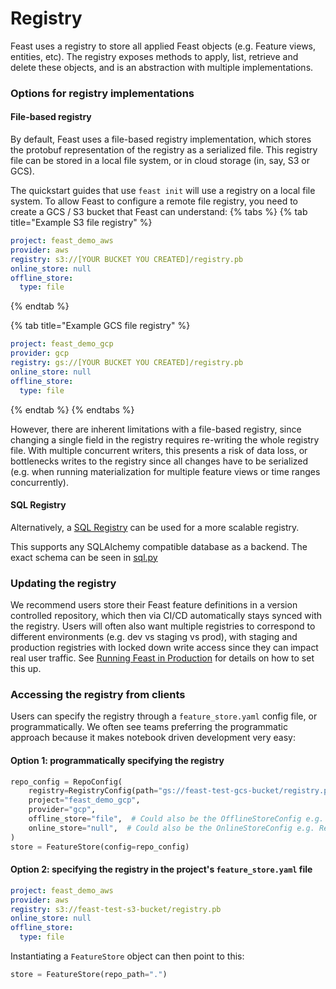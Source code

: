 # Registry

Feast uses a registry to store all applied Feast objects (e.g. Feature views, entities, etc). The registry exposes 
methods to apply, list, retrieve and delete these objects, and is an abstraction with multiple implementations.

### Options for registry implementations

#### File-based registry
By default, Feast uses a file-based registry implementation, which stores the protobuf representation of the registry as 
a serialized file. This registry file can be stored in a local file system, or in cloud storage (in, say, S3 or GCS). 

The quickstart guides that use `feast init` will use a registry on a local file system. To allow Feast to configure 
a remote file registry, you need to create a GCS / S3 bucket that Feast can understand:
{% tabs %}
{% tab title="Example S3 file registry" %}
```yaml
project: feast_demo_aws
provider: aws
registry: s3://[YOUR BUCKET YOU CREATED]/registry.pb
online_store: null
offline_store:
  type: file
```
{% endtab %}

{% tab title="Example GCS file registry" %}
```yaml
project: feast_demo_gcp
provider: gcp
registry: gs://[YOUR BUCKET YOU CREATED]/registry.pb
online_store: null
offline_store:
  type: file
```
{% endtab %}
{% endtabs %}

However, there are inherent limitations with a file-based registry, since changing a single field in the registry 
requires re-writing the whole registry file. With multiple concurrent writers, this presents a risk of data loss, or 
bottlenecks writes to the registry since all changes have to be serialized (e.g. when running materialization for 
multiple feature views or time ranges concurrently).

#### SQL Registry
Alternatively, a [SQL Registry](../../tutorials/using-scalable-registry.md) can be used for a more scalable registry.

This supports any SQLAlchemy compatible database as a backend. The exact schema can be seen in [sql.py](https://github.com/feast-dev/feast/blob/master/sdk/python/feast/infra/registry/sql.py)

### Updating the registry

We recommend users store their Feast feature definitions in a version controlled repository, which then via CI/CD 
automatically stays synced with the registry. Users will often also want multiple registries to correspond to 
different environments (e.g. dev vs staging vs prod), with staging and production registries with locked down write 
access since they can impact real user traffic. See [Running Feast in Production](../../how-to-guides/running-feast-in-production.md#1.-automatically-deploying-changes-to-your-feature-definitions) for details on how to set this up.

### Accessing the registry from clients

Users can specify the registry through a `feature_store.yaml` config file, or programmatically. We often see teams 
preferring the programmatic approach because it makes notebook driven development very easy:

#### Option 1: programmatically specifying the registry

```python
repo_config = RepoConfig(
    registry=RegistryConfig(path="gs://feast-test-gcs-bucket/registry.pb"),
    project="feast_demo_gcp",
    provider="gcp",
    offline_store="file",  # Could also be the OfflineStoreConfig e.g. FileOfflineStoreConfig
    online_store="null",  # Could also be the OnlineStoreConfig e.g. RedisOnlineStoreConfig
)
store = FeatureStore(config=repo_config)
```

#### Option 2: specifying the registry in the project's `feature_store.yaml` file

```yaml
project: feast_demo_aws
provider: aws
registry: s3://feast-test-s3-bucket/registry.pb
online_store: null
offline_store:
  type: file
```

Instantiating a `FeatureStore` object can then point to this:

```python
store = FeatureStore(repo_path=".")
```
